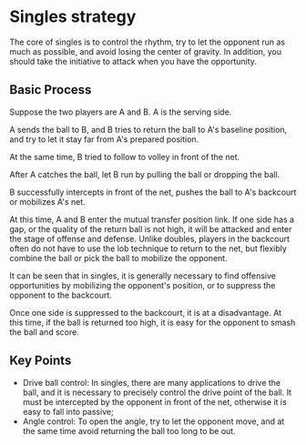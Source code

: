 # Singles strategy

The core of singles is to control the rhythm, try to let the opponent run as much as possible, and avoid losing the center of gravity. In addition, you should take the initiative to attack when you have the opportunity.

## Basic Process

Suppose the two players are A and B. A is the serving side.

A sends the ball to B, and B tries to return the ball to A's baseline position, and try to let it stay far from A's prepared position.

At the same time, B tried to follow to volley in front of the net.

After A catches the ball, let B run by pulling the ball or dropping the ball.

B successfully intercepts in front of the net, pushes the ball to A's backcourt or mobilizes A's net.

At this time, A and B enter the mutual transfer position link. If one side has a gap, or the quality of the return ball is not high, it will be attacked and enter the stage of offense and defense. Unlike doubles, players in the backcourt often do not have to use the lob technique to return to the net, but flexibly combine the ball or pick the ball to mobilize the opponent.

It can be seen that in singles, it is generally necessary to find offensive opportunities by mobilizing the opponent's position, or to suppress the opponent to the backcourt.

Once one side is suppressed to the backcourt, it is at a disadvantage. At this time, if the ball is returned too high, it is easy for the opponent to smash the ball and score.

## Key Points

* Drive ball control: In singles, there are many applications to drive the ball, and it is necessary to precisely control the drive point of the ball. It must be intercepted by the opponent in front of the net, otherwise it is easy to fall into passive;
* Angle control: To open the angle, try to let the opponent move, and at the same time avoid returning the ball too long to be out.